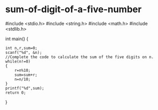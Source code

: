 # sum-of-digit-of-a-five-number
#include <stdio.h>
#include <string.h>
#include <math.h>
#include <stdlib.h>

int main() {
    
    int n,r,sum=0;
    scanf("%d", &n);
    //Complete the code to calculate the sum of the five digits on n.
    while(n!=0)
    {
        r=n%10;
        sum=sum+r;
        n=n/10;
    }
    printf("%d",sum);
    return 0;
}
